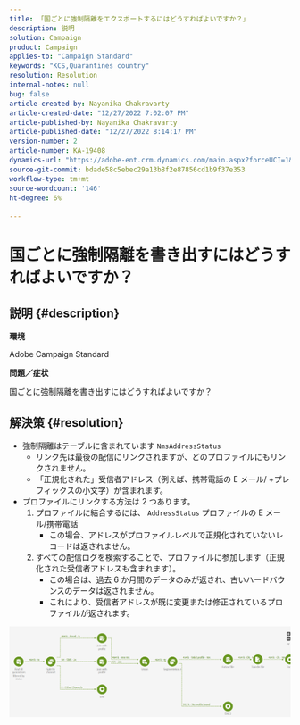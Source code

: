 ```yaml
---
title: 「国ごとに強制隔離をエクスポートするにはどうすればよいですか？」
description: 説明
solution: Campaign
product: Campaign
applies-to: "Campaign Standard"
keywords: "KCS,Quarantines country"
resolution: Resolution
internal-notes: null
bug: false
article-created-by: Nayanika Chakravarty
article-created-date: "12/27/2022 7:02:07 PM"
article-published-by: Nayanika Chakravarty
article-published-date: "12/27/2022 8:14:17 PM"
version-number: 2
article-number: KA-19408
dynamics-url: "https://adobe-ent.crm.dynamics.com/main.aspx?forceUCI=1&pagetype=entityrecord&etn=knowledgearticle&id=7b7733f1-1886-ed11-81ac-6045bd006079"
source-git-commit: bdade58c5ebec29a13b8f2e87856cd1b9f37e353
workflow-type: tm+mt
source-wordcount: '146'
ht-degree: 6%

---
```


# 国ごとに強制隔離を書き出すにはどうすればよいですか？

## 説明 {#description}


<b>環境</b>

Adobe Campaign Standard

<b>問題／症状</b>

国ごとに強制隔離を書き出すにはどうすればよいですか？


## 解決策 {#resolution}


- 強制隔離はテーブルに含まれています `NmsAddressStatus`
   - リンク先は最後の配信にリンクされますが、どのプロファイルにもリンクされません。
   - 「正規化された」受信者アドレス（例えば、携帯電話の E メール/ +プレフィックスの小文字）が含まれます。
- プロファイルにリンクする方法は 2 つあります。
   1. プロファイルに結合するには、 `AddressStatus` プロファイルの E メール/携帯電話
      - この場合、アドレスがプロファイルレベルで正規化されていないレコードは返されません。
   2. すべての配信ログを検索することで、プロファイルに参加します（正規化された受信者アドレスも含まれます）。 
      - この場合は、過去 6 か月間のデータのみが返され、古いハードバウンスのデータは返されません。
      - これにより、受信者アドレスが既に変更または修正されているプロファイルが返されます。


![](assets/9aa27d94-2bce-ec11-a7b5-0022480a8e40.png)

